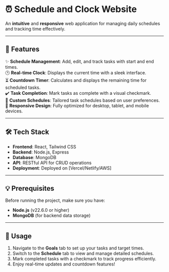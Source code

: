 # ⏰ Schedule and Clock Website  

An **intuitive** and **responsive** web application for managing daily schedules and tracking time effectively.

---

## 🚀 Features  

✨ **Schedule Management**: Add, edit, and track tasks with start and end times.  
🕒 **Real-time Clock**: Displays the current time with a sleek interface.  
⏳ **Countdown Timer**: Calculates and displays the remaining time for scheduled tasks.  
✔️ **Task Completion**: Mark tasks as complete with a visual checkmark.  
🎯 **Custom Schedules**: Tailored task schedules based on user preferences.  
📱 **Responsive Design**: Fully optimized for desktop, tablet, and mobile devices.  

---

## 🛠️ Tech Stack  

- **Frontend**: React, Tailwind CSS  
- **Backend**: Node.js, Express  
- **Database**: MongoDB  
- **API**: RESTful API for CRUD operations  
- **Deployment**: Deployed on [Vercel/Netlify/AWS]  

---

## 💡 Prerequisites  

Before running the project, make sure you have:  

- **Node.js** (v22.6.0 or higher)  
- **MongoDB** (for backend data storage)  

---

## 📖 Usage  

1. Navigate to the **Goals** tab to set up your tasks and target times.  
2. Switch to the **Schedule** tab to view and manage detailed schedules.  
3. Mark completed tasks with a checkmark to track progress efficiently.  
4. Enjoy real-time updates and countdown features!  
